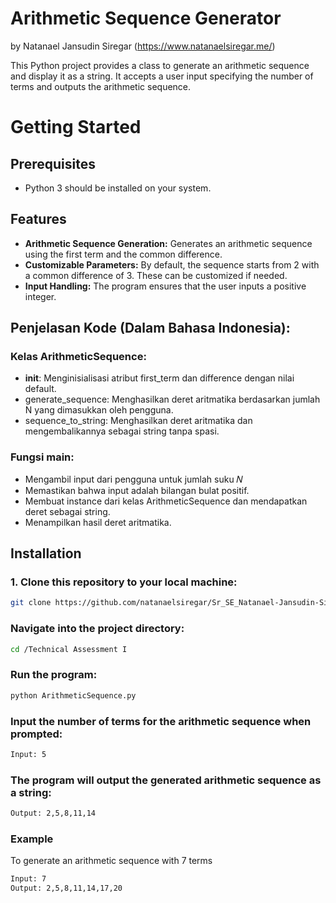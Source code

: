 # Arithmetic Sequence Generator
by Natanael Jansudin Siregar (https://www.natanaelsiregar.me/)

This Python project provides a class to generate an arithmetic sequence and display it as a string. It accepts a user input specifying the number of terms and outputs the arithmetic sequence.

# Getting Started

## Prerequisites

- Python 3 should be installed on your system.


## Features

- **Arithmetic Sequence Generation:** Generates an arithmetic sequence using the first term and the common difference.
- **Customizable Parameters:** By default, the sequence starts from 2 with a common difference of 3. These can be customized if needed.
- **Input Handling:** The program ensures that the user inputs a positive integer.

## Penjelasan Kode (Dalam Bahasa Indonesia):

### Kelas ArithmeticSequence:

* __init__: Menginisialisasi atribut first_term dan difference dengan nilai default.
* generate_sequence: Menghasilkan deret aritmatika berdasarkan jumlah N yang dimasukkan oleh pengguna.
* sequence_to_string: Menghasilkan deret aritmatika dan mengembalikannya sebagai string tanpa spasi.

### Fungsi main:
* Mengambil input dari pengguna untuk jumlah suku 𝑁
* Memastikan bahwa input adalah bilangan bulat positif.
* Membuat instance dari kelas ArithmeticSequence dan mendapatkan deret sebagai string.
* Menampilkan hasil deret aritmatika.

## Installation

### 1. Clone this repository to your local machine:
   ```bash
   git clone https://github.com/natanaelsiregar/Sr_SE_Natanael-Jansudin-Siregar_Technical-Assessment_241003.git
   ```

### Navigate into the project directory:
```bash
cd /Technical Assessment I
```

### Run the program:
```bash
python ArithmeticSequence.py
```

### Input the number of terms for the arithmetic sequence when prompted:
```bash
Input: 5
```

### The program will output the generated arithmetic sequence as a string:
```bash
Output: 2,5,8,11,14
```

### Example
To generate an arithmetic sequence with 7 terms
```bash
Input: 7
Output: 2,5,8,11,14,17,20 
```
